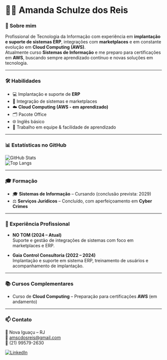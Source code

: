 # 👩‍💻 Amanda Schulze dos Reis

### 🌟 Sobre mim
Profissional de Tecnologia da Informação com experiência em **implantação e suporte de sistemas ERP**, integrações com **marketplaces** e em constante evolução em **Cloud Computing (AWS)**.  
Atualmente curso **Sistemas de Informação** e me preparo para certificações em **AWS**, buscando sempre aprendizado contínuo e novas soluções em tecnologia.

---

### 🛠️ Habilidades
- 💻 Implantação e suporte de **ERP**
- 🔗 Integração de sistemas e marketplaces
- ☁️ **Cloud Computing (AWS - em aprendizado)**
- 🗂️ Pacote Office
- 🌐 Inglês básico
- 🤝 Trabalho em equipe & facilidade de aprendizado

---

### 📊 Estatísticas no GitHub
![GitHub Stats](https://github-readme-stats.vercel.app/api?username=SEU_USUARIO&show_icons=true&theme=dracula)  
![Top Langs](https://github-readme-stats.vercel.app/api/top-langs/?username=SEU_USUARIO&layout=compact&theme=dracula)

---

### 🎓 Formação
- 🎓 **Sistemas de Informação** – Cursando (conclusão prevista: 2029)  
- ⚖️ **Serviços Jurídicos** – Concluído, com aperfeiçoamento em **Cyber Crimes**

---

### 💼 Experiência Profissional
- **NO TOM (2024 – Atual)**  
  Suporte e gestão de integrações de sistemas com foco em marketplaces e ERP.  

- **Gaia Control Consultoria (2022 – 2024)**  
  Implantação e suporte em sistema ERP, treinamento de usuários e acompanhamento de implantação.  

---

### 📚 Cursos Complementares
- Curso de **Cloud Computing** – Preparação para certificações **AWS** (em andamento)

---

### 📫 Contato
📍 Nova Iguaçu – RJ  
📧 amscdosreis@gmail.com  
📱 (21) 99579-2630  

[![LinkedIn](https://img.shields.io/badge/LinkedIn-blue?style=for-the-badge&logo=linkedin)](https://www.linkedin.com/in/SEU-LINKEDIN)  
